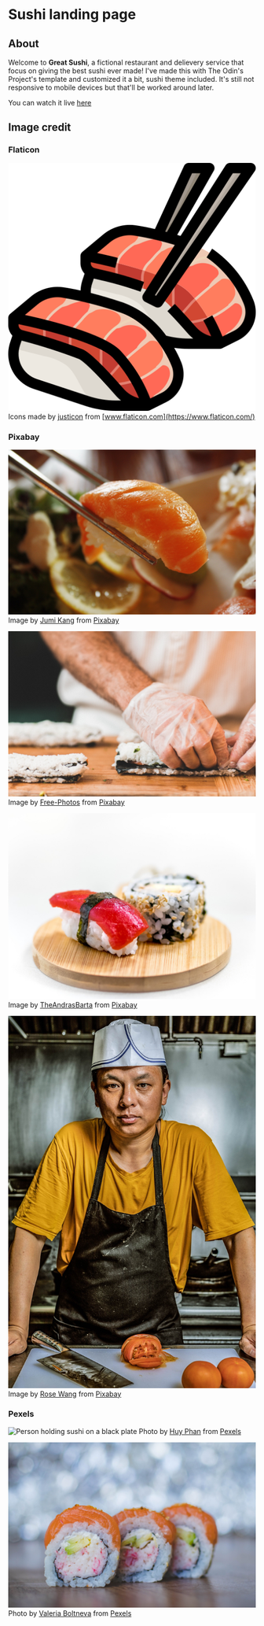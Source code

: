 # Sushi landing page

## About

Welcome to **Great Sushi**, a fictional restaurant and delievery service that focus on giving the best sushi ever made! I've made this with The Odin's Project's template and customized it a bit, sushi theme included. It's still not responsive to mobile devices but that'll be worked around later.

You can watch it live [here](https://doggelou.github.io/sushi-landing-page/)

## Image credit

### Flaticon

![Sushi icon](./img/sushi-icon.png)
Icons made by [justicon](https://www.flaticon.com/authors/justicon)
from [www.flaticon.com](https://www.flaticon.com/)

### Pixabay

![Salmon sushi](./img/salmon-sushi.jpg)
Image by [Jumi Kang](https://pixabay.com/users/standpoint-754039/?utm_source=link-attribution&utm_medium=referral&utm_campaign=image&utm_content=1353598)
from [Pixabay](https://pixabay.com/?utm_source=link-attribution&utm_medium=referral&utm_campaign=image&utm_content=1353598)

![Chef making California rolls](./img/chef-maki.jpg)
Image by [Free-Photos](https://pixabay.com/photos/?utm_source=link-attribution&utm_medium=referral&utm_campaign=image&utm_content=1209161)
from [Pixabay](https://pixabay.com/?utm_source=link-attribution&utm_medium=referral&utm_campaign=image&utm_content=1209161)

![Sushi and maki](./img/sushi-n-maki.jpg)
Image by [TheAndrasBarta](https://pixabay.com/users/theandrasbarta-2004841/?utm_source=link-attribution&utm_medium=referral&utm_campaign=image&utm_content=1197838) from [Pixabay](https://pixabay.com/?utm_source=link-attribution&utm_medium=referral&utm_campaign=image&utm_content=1197838)

![Chef standing and looking at the camera](./img/chef-portrait.jpg)
Image by [Rose Wang](https://pixabay.com/users/nvxier-10220311/?utm_source=link-attribution&utm_medium=referral&utm_campaign=image&utm_content=3701721) from [Pixabay](https://pixabay.com/?utm_source=link-attribution&utm_medium=referral&utm_campaign=image&utm_content=3701721)

### Pexels

![Person holding sushi on a black plate](./img/person-holding-sushi.jpg)
Photo by [Huy Phan](https://www.pexels.com/@huy-phan-316220?utm_content=attributionCopyText&utm_medium=referral&utm_source=pexels)
from [Pexels](https://www.pexels.com/photo/person-holding-sushi-on-black-plate-1422384/?utm_content=attributionCopyText&utm_medium=referral&utm_source=pexels)

![Close up photo of three sushi](./img/three-sushi.jpg)
Photo by [Valeria Boltneva](https://www.pexels.com/@valeriya?utm_content=attributionCopyText&utm_medium=referral&utm_source=pexels)
from [Pexels](pexels.com/photo/close-up-photo-of-three-sushi-1148086/?utm_content=attributionCopyText&utm_medium=referral&utm_source=pexels)
